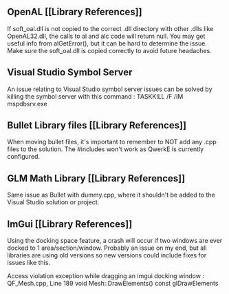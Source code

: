 ## OpenAL                        [[Library References]]
If soft_oal.dll is not copied to the correct .dll directory with other .dlls like OpenAL32.dll, the calls to al and alc code will return null. You may get useful info from alGetError(), but it can be hard to determine the issue. Make sure the soft_oal.dll is copied correctly to avoid future headaches.

## Visual Studio Symbol Server
An issue relating to Visual Studio symbol server issues can be solved by killing the symbol server with this command :
TASKKILL /F /IM mspdbsrv.exe

## Bullet Library files       [[Library References]]
When moving bullet files, it's important to remember to NOT add any .cpp files to the solution. The \#includes won't work as QwerkE is currently configured.

## GLM Math Library      [[Library References]]
Same issue as Bullet with dummy.cpp, where it shouldn't be added to the Visual Studio solution or project.

## ImGui                   [[Library References]]
Using the docking space feature, a crash will occur if two windows are ever docked to 1 area/section/window. Probably an issue on my end, but all libraries are using old versions so new versions could include fixes for issues like this.

Access violation exception while dragging an imgui docking window :
QF_Mesh.cpp, Line 189
void Mesh::DrawElements() const
glDrawElements